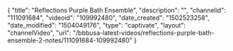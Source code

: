 {
    "title": "Reflections Purple Bath Ensemble",
    "description": "",
    "channelid": "111091684",
    "videoid": "109992480",
    "date_created": "1502523258",
    "date_modified": "1504049176",
    "type": "captivate",
    "layout": "channelVideo",
    "url": "\/bbbusa-latest-videos\/reflections-purple-bath-ensemble-2-notes\/111091684-109992480"
}